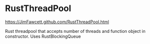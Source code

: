 # RustThreadPool

https://JimFawcett.github.com/RustThreadPool.html

Rust threadpool that accepts number of threads and function object in constructor.  Uses RustBlockingQueue
